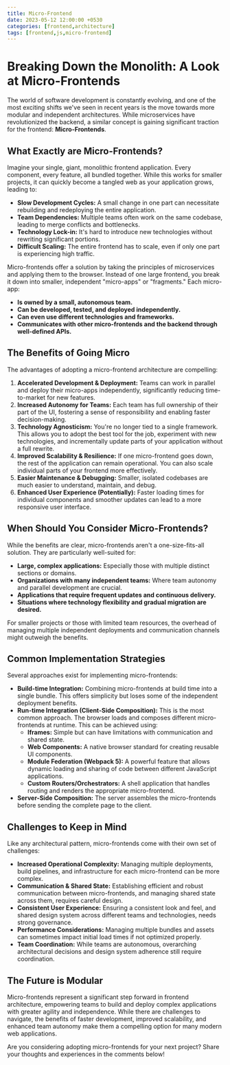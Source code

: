 ```yaml
---
title: Micro-Frontend
date: 2023-05-12 12:00:00 +0530
categories: [frontend,architecture]
tags: [frontend,js,micro-frontend]
---
```


# Breaking Down the Monolith: A Look at Micro-Frontends

The world of software development is constantly evolving, and one of the most exciting shifts we've seen in recent years is the move towards more modular and independent architectures. While microservices have revolutionized the backend, a similar concept is gaining significant traction for the frontend: **Micro-Frontends**.

## What Exactly are Micro-Frontends?

Imagine your single, giant, monolithic frontend application. Every component, every feature, all bundled together. While this works for smaller projects, it can quickly become a tangled web as your application grows, leading to:

* **Slow Development Cycles:** A small change in one part can necessitate rebuilding and redeploying the entire application.
* **Team Dependencies:** Multiple teams often work on the same codebase, leading to merge conflicts and bottlenecks.
* **Technology Lock-in:** It's hard to introduce new technologies without rewriting significant portions.
* **Difficult Scaling:** The entire frontend has to scale, even if only one part is experiencing high traffic.

Micro-frontends offer a solution by taking the principles of microservices and applying them to the browser. Instead of one large frontend, you break it down into smaller, independent "micro-apps" or "fragments." Each micro-app:

* **Is owned by a small, autonomous team.**
* **Can be developed, tested, and deployed independently.**
* **Can even use different technologies and frameworks.**
* **Communicates with other micro-frontends and the backend through well-defined APIs.**

## The Benefits of Going Micro

The advantages of adopting a micro-frontend architecture are compelling:

1.  **Accelerated Development & Deployment:** Teams can work in parallel and deploy their micro-apps independently, significantly reducing time-to-market for new features.
2.  **Increased Autonomy for Teams:** Each team has full ownership of their part of the UI, fostering a sense of responsibility and enabling faster decision-making.
3.  **Technology Agnosticism:** You're no longer tied to a single framework. This allows you to adopt the best tool for the job, experiment with new technologies, and incrementally update parts of your application without a full rewrite.
4.  **Improved Scalability & Resilience:** If one micro-frontend goes down, the rest of the application can remain operational. You can also scale individual parts of your frontend more effectively.
5.  **Easier Maintenance & Debugging:** Smaller, isolated codebases are much easier to understand, maintain, and debug.
6.  **Enhanced User Experience (Potentially):** Faster loading times for individual components and smoother updates can lead to a more responsive user interface.

## When Should You Consider Micro-Frontends?

While the benefits are clear, micro-frontends aren't a one-size-fits-all solution. They are particularly well-suited for:

* **Large, complex applications:** Especially those with multiple distinct sections or domains.
* **Organizations with many independent teams:** Where team autonomy and parallel development are crucial.
* **Applications that require frequent updates and continuous delivery.**
* **Situations where technology flexibility and gradual migration are desired.**

For smaller projects or those with limited team resources, the overhead of managing multiple independent deployments and communication channels might outweigh the benefits.

## Common Implementation Strategies

Several approaches exist for implementing micro-frontends:

* **Build-time Integration:** Combining micro-frontends at build time into a single bundle. This offers simplicity but loses some of the independent deployment benefits.
* **Run-time Integration (Client-Side Composition):** This is the most common approach. The browser loads and composes different micro-frontends at runtime. This can be achieved using:
    * **Iframes:** Simple but can have limitations with communication and shared state.
    * **Web Components:** A native browser standard for creating reusable UI components.
    * **Module Federation (Webpack 5):** A powerful feature that allows dynamic loading and sharing of code between different JavaScript applications.
    * **Custom Routers/Orchestrators:** A shell application that handles routing and renders the appropriate micro-frontend.
* **Server-Side Composition:** The server assembles the micro-frontends before sending the complete page to the client.

## Challenges to Keep in Mind

Like any architectural pattern, micro-frontends come with their own set of challenges:

* **Increased Operational Complexity:** Managing multiple deployments, build pipelines, and infrastructure for each micro-frontend can be more complex.
* **Communication & Shared State:** Establishing efficient and robust communication between micro-frontends, and managing shared state across them, requires careful design.
* **Consistent User Experience:** Ensuring a consistent look and feel, and shared design system across different teams and technologies, needs strong governance.
* **Performance Considerations:** Managing multiple bundles and assets can sometimes impact initial load times if not optimized properly.
* **Team Coordination:** While teams are autonomous, overarching architectural decisions and design system adherence still require coordination.

## The Future is Modular

Micro-frontends represent a significant step forward in frontend architecture, empowering teams to build and deploy complex applications with greater agility and independence. While there are challenges to navigate, the benefits of faster development, improved scalability, and enhanced team autonomy make them a compelling option for many modern web applications.

Are you considering adopting micro-frontends for your next project? Share your thoughts and experiences in the comments below!
